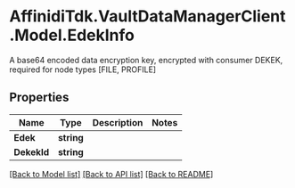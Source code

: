 # AffinidiTdk.VaultDataManagerClient.Model.EdekInfo
A base64 encoded data encryption key, encrypted with consumer DEKEK, required for node types [FILE, PROFILE]

## Properties

Name | Type | Description | Notes
------------ | ------------- | ------------- | -------------
**Edek** | **string** |  | 
**DekekId** | **string** |  | 

[[Back to Model list]](../README.md#documentation-for-models) [[Back to API list]](../README.md#documentation-for-api-endpoints) [[Back to README]](../README.md)


